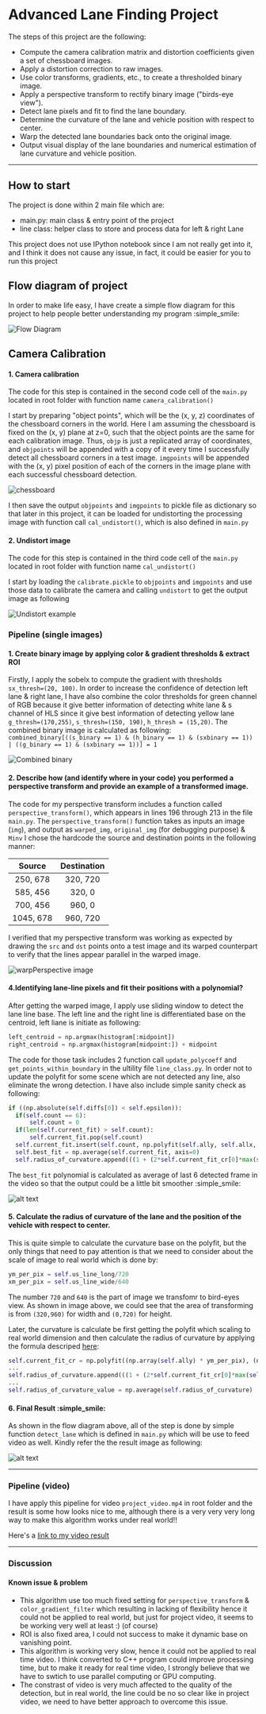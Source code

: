 
# Advanced Lane Finding Project

The steps of this project are the following:

* Compute the camera calibration matrix and distortion coefficients given a set of chessboard images.
* Apply a distortion correction to raw images.
* Use color transforms, gradients, etc., to create a thresholded binary image.
* Apply a perspective transform to rectify binary image ("birds-eye view").
* Detect lane pixels and fit to find the lane boundary.
* Determine the curvature of the lane and vehicle position with respect to center.
* Warp the detected lane boundaries back onto the original image.
* Output visual display of the lane boundaries and numerical estimation of lane curvature and vehicle position.

[//]: # (Image References)

[image01]: ./diagram/flow_diagram.png
[image02]: ./output_images/chessboard.png
[image03]: ./output_images/color_grd_thresh.png "Color & gradient thresholds"
[image04]: ./output_images/warped.png "Waped Images"
[image05]: ./output_images/sliding_window.png "Sliding Window"
[image06]: ./output_images/straight_lines1.jpg "Straight Line"
[image07]: ./output_images/undistort.png "Undistort image"
[video1]: ./project_video.mp4 "Video"

---
## How to start
The project is done within 2 main file which are:
- main.py: main class & entry point of the project
- line class: helper class to store and process data for left & right Lane

This project does not use IPython notebook since I am not really get into it, and I think it does not cause any issue, in fact, it could be easier for you to run this project

## Flow diagram of project

In order to make life easy, I have create a simple flow diagram for this project to help people better understanding my program :simple_smile:

![Flow Diagram][image01]

## Camera Calibration

#### 1. Camera calibration

The code for this step is contained in the second code cell of the `main.py` located in root folder with function name `camera_calibration()`

I start by preparing "object points", which will be the (x, y, z) coordinates of the chessboard corners in the world. Here I am assuming the chessboard is fixed on the (x, y) plane at z=0, such that the object points are the same for each calibration image.  Thus, `objp` is just a replicated array of coordinates, and `objpoints` will be appended with a copy of it every time I successfully detect all chessboard corners in a test image.  `imgpoints` will be appended with the (x, y) pixel position of each of the corners in the image plane with each successful chessboard detection.

![chessboard][image02]

I then save the output `objpoints` and `imgpoints` to pickle file as dictionary so that later in this project, it can be loaded for undistorting the processing image with function call `cal_undistort()`, which is also defined in `main.py`

#### 2. Undistort image

The code for this step is contained in the third code cell of the `main.py` located in root folder with function name `cal_undistort()`

I start by loading the `calibrate.pickle` to `objpoints` and `imgpoints` and use those data to calibrate the camera and calling `undistort` to get the output image as following

![Undistort example][image07]

### Pipeline (single images)

#### 1. Create binary image by applying color & gradient thresholds & extract ROI

Firstly, I apply the sobelx to compute the gradient with thresholds `sx_thresh=(20, 100)`. In order to increase the confidence of detection left lane & right lane, I have also combine the color thresholds for green channel of RGB because it give better information of detecting white lane & s channel of HLS since it give best information of detecting yellow lane `g_thresh=(170,255)`, `s_thresh=(150, 190)`, `h_thresh = (15,20)`. The combined binary image is calculated as following: `combined_binary[((s_binary == 1) & (h_binary == 1) & (sxbinary == 1)) | ((g_binary == 1) & (sxbinary == 1))] = 1`

![Combined binary][image03]

#### 2. Describe how (and identify where in your code) you performed a perspective transform and provide an example of a transformed image.

The code for my perspective transform includes a function called `perspective_transform()`, which appears in lines 196 through 213 in the file `main.py`.  The `perspective_transform()` function takes as inputs an image (`img`), and output as `warped_img`, `original_img` (for debugging purpose) & `Minv`  I chose the hardcode the source and destination points in the following manner:

| Source        | Destination   |
|:-------------:|:-------------:|
| 250, 678      | 320, 720      |
| 585, 456      | 320, 0        |
| 700, 456      | 960, 0        |
| 1045, 678     | 960, 720      |

I verified that my perspective transform was working as expected by drawing the `src` and `dst` points onto a test image and its warped counterpart to verify that the lines appear parallel in the warped image.

![warpPerspective image][image04]

#### 4.Identifying lane-line pixels and fit their positions with a polynomial?

After getting the warped image, I apply use sliding window to detect the lane line base. The left line and the right line is differentiated base on the centroid, left liane is initiate as following:
```python
left_centroid = np.argmax(histogram[:midpoint])
right_centroid = np.argmax(histogram[midpoint:]) + midpoint
  ```
The code for those task includes 2 function call `update_polycoeff` and `get_points_within_boundary` in the ultility file `line_class.py`. In order not to update the polyfit for some scene which are not detected any line, also eliminate the wrong detection. I have also include simple sanity check as following:
```python
if ((np.absolute(self.diffs[0]) < self.epsilon)):
  if(self.count == 6):
      self.count = 0
  if(len(self.current_fit) > self.count):
      self.current_fit.pop(self.count)
  self.current_fit.insert(self.count, np.polyfit(self.ally, self.allx, 2))
  self.best_fit = np.average(self.current_fit, axis=0)
  self.radius_of_curvature.append(((1 + (2*self.current_fit_cr[0]*max(self.ally)*ym_per_pix + self.current_fit_cr[1])**2)**1.5) / np.absolute(2*self.current_fit_cr[0]))
```

The `best_fit` polynomial is calculated as average of last 6 detected frame in the video so that the output could be a little bit smoother :simple_smile:

![alt text][image05]

#### 5. Calculate the radius of curvature of the lane and the position of the vehicle with respect to center.

This is quite simple to calculate the curvature base on the polyfit, but the only things that need to pay attention is that we need to consider about the scale of image to real world which is done by:
```python
ym_per_pix = self.us_line_long/720
xm_per_pix = self.us_line_wide/640
```

The number `720` and `640` is the part of image we transfomr to bird-eyes view. As shown in image above, we could see that the area of transforming is from `(320,960)` for width and `(0,720)` for height.

Later, the curvature is calculate be first getting the polyfit which scaling to real world dimension and then calculate the radius of curvature by applying the formula descriped [here](https://www.intmath.com/applications-differentiation/8-radius-curvature.php):
```python
self.current_fit_cr = np.polyfit((np.array(self.ally) * ym_per_pix), (np.array(self.allx) * xm_per_pix), 2)
...
self.radius_of_curvature.append(((1 + (2*self.current_fit_cr[0]*max(self.ally)*ym_per_pix + self.current_fit_cr[1])**2)**1.5) / np.absolute(2*self.current_fit_cr[0]))
...
self.radius_of_curvature_value = np.average(self.radius_of_curvature)
```

#### 6. Final Result :simple_smile:

As shown in the flow diagram above, all of the step is done by simple function `detect_lane` which is defined in `main.py` which will be use to feed video as well. Kindly refer the the result image as following:

![alt text][image06]

---

### Pipeline (video)

I have apply this pipeline for video `project_video.mp4` in root folder and the result is some how looks nice to me, although there is a very very very long way to make this algorithm works under real world!!

Here's a [link to my video result](./output_images/project_video.mp4)

---

### Discussion

#### Known issue & problem

- This algorithm use too much fixed setting for `perspective_transform` & `color_gradient_filter` which resulting in lacking of flexibility hence it could not be applied to real world, but just for project video, it seems to be working very well at least :) (of course)
- ROI is also fixed area, I could not success to make it dynamic base on vanishing point.
- This algorithm is working very slow, hence it could not be applied to real time video. I think converted to C++ program could improve processing time, but to make it ready for real time video, I strongly believe that we have to swtich to use parallel computing or GPU computing.
- The constrast of video is very much affected to the quality of the detection, but in real world, the line could be no so clear like in project video, we need to have better approach to overcome this issue.
